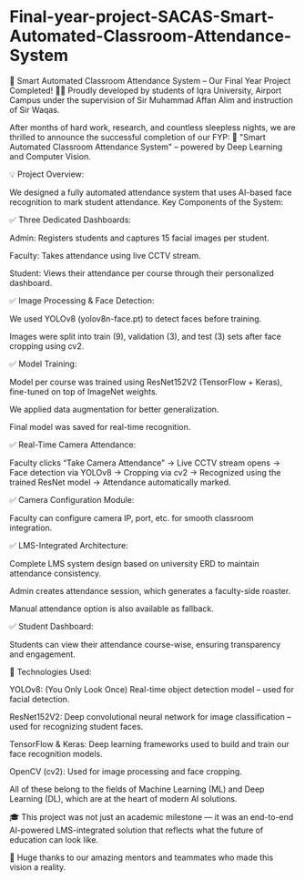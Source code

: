# Final-year-project-SACAS-Smart-Automated-Classroom-Attendance-System

🚀 Smart Automated Classroom Attendance System – Our Final Year Project Completed! 🧠📸
Proudly developed by students of Iqra University, Airport Campus under the supervision of Sir Muhammad Affan Alim and instruction of Sir Waqas.

After months of hard work, research, and countless sleepless nights, we are thrilled to announce the successful completion of our FYP:
📍 "Smart Automated Classroom Attendance System" – powered by Deep Learning and Computer Vision.

💡 Project Overview:

We designed a fully automated attendance system that uses AI-based face recognition to mark student attendance.
Key Components of the System:

✅ Three Dedicated Dashboards:

Admin: Registers students and captures 15 facial images per student.

Faculty: Takes attendance using live CCTV stream.

Student: Views their attendance per course through their personalized dashboard.


✅ Image Processing & Face Detection:

We used YOLOv8 (yolov8n-face.pt) to detect faces before training.

Images were split into train (9), validation (3), and test (3) sets after face cropping using cv2.


✅ Model Training:

Model per course was trained using ResNet152V2 (TensorFlow + Keras), fine-tuned on top of ImageNet weights.

We applied data augmentation for better generalization.

Final model was saved for real-time recognition.


✅ Real-Time Camera Attendance:

Faculty clicks “Take Camera Attendance” → Live CCTV stream opens → Face detection via YOLOv8 → Cropping via cv2 → Recognized using the trained ResNet model → Attendance automatically marked.


✅ Camera Configuration Module:

Faculty can configure camera IP, port, etc. for smooth classroom integration.


✅ LMS-Integrated Architecture:

 Complete LMS system design based on university ERD to maintain attendance consistency.

Admin creates attendance session, which generates a faculty-side roaster.

Manual attendance option is also available as fallback.


✅ Student Dashboard:

Students can view their attendance course-wise, ensuring transparency and engagement.


🔧 Technologies Used:

YOLOv8: (You Only Look Once) Real-time object detection model – used for facial detection.

ResNet152V2: Deep convolutional neural network for image classification – used for recognizing student faces.

TensorFlow & Keras: Deep learning frameworks used to build and train our face recognition models.

OpenCV (cv2): Used for image processing and face cropping.

All of these belong to the fields of Machine Learning (ML) and Deep Learning (DL), which are at the heart of modern AI solutions.


🎓 This project was not just an academic milestone — it was an end-to-end AI-powered LMS-integrated solution that reflects what the future of education can look like.

🙌 Huge thanks to our amazing mentors and teammates who made this vision a reality.



